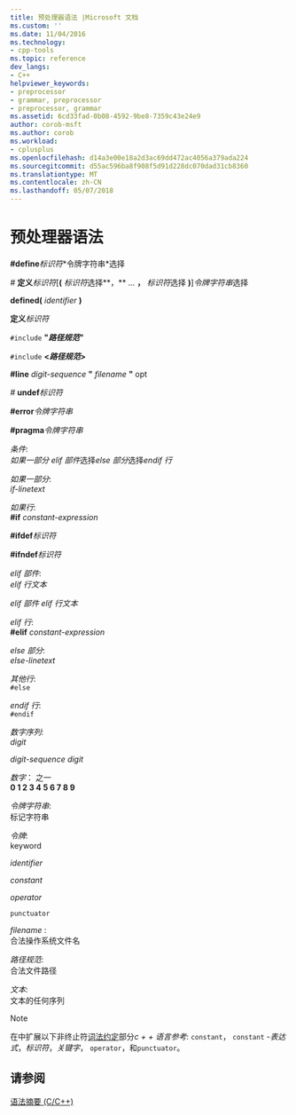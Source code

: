 ```yaml
---
title: 预处理器语法 |Microsoft 文档
ms.custom: ''
ms.date: 11/04/2016
ms.technology:
- cpp-tools
ms.topic: reference
dev_langs:
- C++
helpviewer_keywords:
- preprocessor
- grammar, preprocessor
- preprocessor, grammar
ms.assetid: 6cd33fad-0b08-4592-9be8-7359c43e24e9
author: corob-msft
ms.author: corob
ms.workload:
- cplusplus
ms.openlocfilehash: d14a3e00e18a2d3ac69dd472ac4056a379ada224
ms.sourcegitcommit: d55ac596ba8f908f5d91d228dc070dad31cb8360
ms.translationtype: MT
ms.contentlocale: zh-CN
ms.lasthandoff: 05/07/2018
---
```

# <a name="preprocessor-grammar"></a>预处理器语法
**#define***标识符**令牌字符串*选择    
  
 *#* **定义***标识符*[**(** *标识符*选择**，** *...* **，** *标识符*选择 **)**]*令牌字符串*选择    
  
 **defined(**  *identifier* **)**  
  
 **定义***标识符*   
  
 `#include` **"***路径规范***"**  
  
 `#include` **\<***路径规范***>**  
  
 **#line**  *digit-sequence*  **"** *filename* **"** opt  
  
 *#* **undef***标识符*   
  
 **#error***令牌字符串*   
  
 **#pragma***令牌字符串*   
  
 *条件*:  
 *如果一部分 elif 部件*选择*else 部分*选择*endif 行*  
  
 *如果一部分*:  
 *if-linetext*  
  
 *如果行*:  
 **#if**  *constant-expression*  
  
 **#ifdef***标识符*   
  
 **#ifndef***标识符*   
  
 *elif 部件*:  
 *elif 行文本*  
  
 *elif 部件 elif 行文本*  
  
 *elif 行*:  
 **#elif**  *constant-expression*  
  
 *else 部分*:  
 *else-linetext*  
  
 *其他行*:  
 `#else`  
  
 *endif 行*:  
 `#endif`  
  
 *数字序列*:  
 *digit*  
  
 *digit-sequence digit*  
  
 *数字*： 之一  
 **0 1 2 3 4 5 6 7 8 9**  
  
 *令牌字符串*:  
 标记字符串  
  
 *令牌*:  
 keyword  
  
 *identifier*  
  
 *constant*  
  
 *operator*  
  
 `punctuator`  
  
 *filename* :  
 合法操作系统文件名  
  
 *路径规范*:  
 合法文件路径  
  
 *文本*:  
 文本的任何序列  
  
> [!NOTE]
>  在中扩展以下非终止符[词法约定](../cpp/lexical-conventions.md)部分*c + + 语言参考*: `constant`， `constant` -*表达式*，*标识符*，*关键字*， `operator`，和`punctuator`。  
  
## <a name="see-also"></a>请参阅  
 [语法摘要 (C/C++)](../preprocessor/grammar-summary-c-cpp.md)